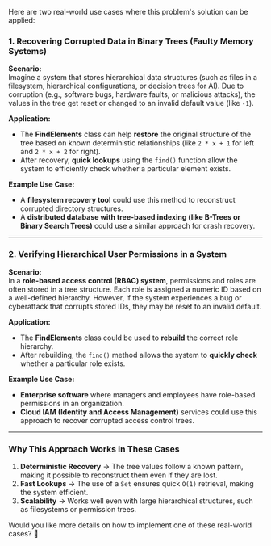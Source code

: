 Here are two real-world use cases where this problem's solution can be applied:

### **1. Recovering Corrupted Data in Binary Trees (Faulty Memory Systems)**
**Scenario:**  
Imagine a system that stores hierarchical data structures (such as files in a filesystem, hierarchical configurations, or decision trees for AI). Due to corruption (e.g., software bugs, hardware faults, or malicious attacks), the values in the tree get reset or changed to an invalid default value (like `-1`).  

**Application:**  
- The **FindElements** class can help **restore** the original structure of the tree based on known deterministic relationships (like `2 * x + 1` for left and `2 * x + 2` for right).  
- After recovery, **quick lookups** using the `find()` function allow the system to efficiently check whether a particular element exists.  

**Example Use Case:**  
- A **filesystem recovery tool** could use this method to reconstruct corrupted directory structures.  
- A **distributed database with tree-based indexing (like B-Trees or Binary Search Trees)** could use a similar approach for crash recovery.

---

### **2. Verifying Hierarchical User Permissions in a System**
**Scenario:**  
In a **role-based access control (RBAC) system**, permissions and roles are often stored in a tree structure. Each role is assigned a numeric ID based on a well-defined hierarchy. However, if the system experiences a bug or cyberattack that corrupts stored IDs, they may be reset to an invalid default.  

**Application:**  
- The **FindElements** class could be used to **rebuild** the correct role hierarchy.
- After rebuilding, the `find()` method allows the system to **quickly check** whether a particular role exists.  

**Example Use Case:**  
- **Enterprise software** where managers and employees have role-based permissions in an organization.  
- **Cloud IAM (Identity and Access Management)** services could use this approach to recover corrupted access control trees.  

---

### **Why This Approach Works in These Cases**
1. **Deterministic Recovery** → The tree values follow a known pattern, making it possible to reconstruct them even if they are lost.  
2. **Fast Lookups** → The use of a `Set` ensures quick `O(1)` retrieval, making the system efficient.  
3. **Scalability** → Works well even with large hierarchical structures, such as filesystems or permission trees.  

Would you like more details on how to implement one of these real-world cases? 🚀
